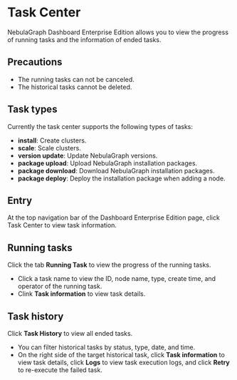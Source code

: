 # Task Center

NebulaGraph Dashboard Enterprise Edition allows you to view the progress of running tasks and the information of ended tasks.

## Precautions

- The running tasks can not be canceled.
- The historical tasks cannot be deleted.

## Task types

Currently the task center supports the following types of tasks:

- **install**: Create clusters.
- **scale**: Scale clusters.
- **version update**: Update NebulaGraph versions.
- **package upload**: Upload NebulaGraph installation packages.
- **package download**: Download NebulaGraph installation packages.
- **package deploy**: Deploy the installation package when adding a node.

## Entry

At the top navigation bar of the Dashboard Enterprise Edition page, click Task Center to view task information.

## Running tasks

Click the tab **Running Task** to view the progress of the running tasks.

- Click a task name to view the ID, node name, type, create time, and operator of the running task.
- Clink **Task information** to view task details.

## Task history

Click **Task History** to view all ended tasks.

- You can filter historical tasks by status, type, date, and time.
- On the right side of the target historical task, click **Task information** to view task details, click **Logs** to view task execution logs, and click **Retry** to re-execute the failed task.
